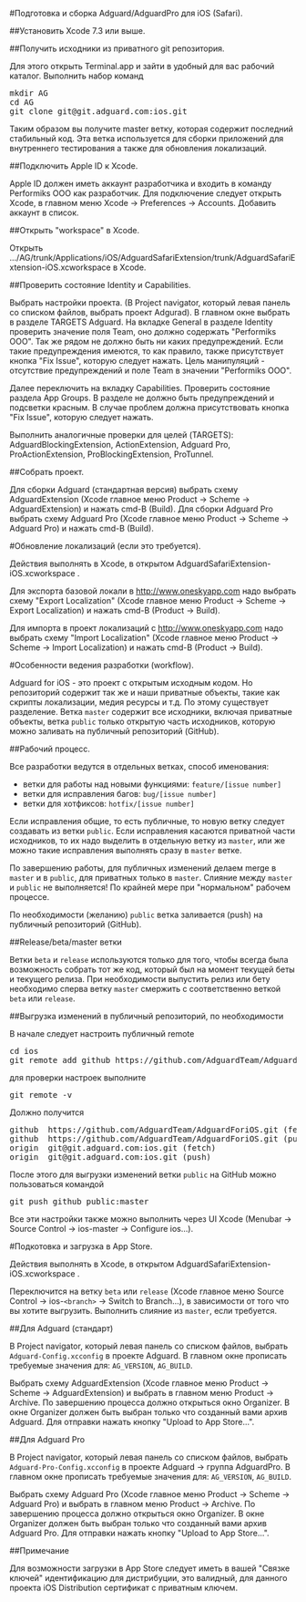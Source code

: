 #Подготовка и сборка Adguard/AdguardPro для iOS (Safari).

##Установить Xcode 7.3 или выше.

##Получить исходники из приватного git репозитория. 

Для этого открыть Terminal.app и зайти в удобный для вас рабочий каталог. Выполнить набор команд 

<pre>
mkdir AG
cd AG
git clone git@git.adguard.com:ios.git
</pre>

Таким образом вы получите master ветку, которая содержит последний стабильный код. Эта ветка используется для сборки приложений для внутреннего тестирования а также для обновления локализаций.  

##Подключить Apple ID к Xcode.

Apple ID должен иметь аккаунт разработчика и входить в команду Performiks OOO как разработчик.
Для подключение следует открыть Xcode, в главном меню Xcode -> Preferences -> Accounts. Добавить аккаунт в список.

##Oткрыть "workspace" в Xcode.

Открыть .../AG/trunk/Applications/iOS/AdguardSafariExtension/trunk/AdguardSafariExtension-iOS.xcworkspace в Xcode.

##Проверить состояние Identity и Capabilities.

Выбрать настройки проекта. (В Project navigator, который левая панель со списком файлов, выбрать проект Adgurad). В главном окне выбрать в разделе TARGETS Adguard. На вкладке General в разделе Identity проверить значение поля Team, оно должно содержать "Performiks OOO". Так же рядом не должно быть ни каких предупреждений. Если такие предупреждения имеются, то как правило, также присутствует кнопка "Fix Issue", которую следует нажать. Цель манипуляций - отсутствие предупреждений и поле Team в значении "Performiks OOO".

Далее переключить на вкладку Capabilities. Проверить состояние раздела App Groups. В разделе не должно быть предупреждений и подсветки красным. В случае проблем должна присутствовать кнопка "Fix Issue", которую следует нажать.

Выполнить аналогичные проверки для целей (TARGETS): AdguardBlockingExtension, ActionExtension, Adguard Pro, ProActionExtension, ProBlockingExtension, ProTunnel.

##Собрать проект.

Для сборки Adguard (стандартная версия) выбрать схему AdguardExtension (Xcode главное меню Product -> Scheme -> AdguardExtension) и нажать cmd-B (Build).
Для сборки Adguard Pro выбрать схему Adguard Pro (Xcode главное меню Product -> Scheme -> Adguard Pro) и нажать cmd-B (Build).


#Обновление локализаций (если это требуется).

Действия выполнять в Xcode, в открытом AdguardSafariExtension-iOS.xcworkspace .

Для экспорта базовой локали в http://www.oneskyapp.com надо выбрать схему "Export Localization" (Xcode главное меню Product -> Scheme -> Export Localization) и нажать cmd-B (Product -> Build).

Для импорта в проект локализаций с http://www.oneskyapp.com надо выбрать схему "Import Localization" (Xcode главное меню Product -> Scheme -> Import Localization) и нажать cmd-B (Product -> Build).

#Особенности ведения разработки (workflow).

Adguard for iOS - это проект с открытым исходным кодом. Но репозиторий содержит так же и наши приватные объекты, такие как скрипты локализации, медия ресурсы и т.д. По этому существует разделение. Ветка `master` содержит все исходники, включая приватные объекты, ветка `public` только открытую часть исходников, которую можно заливать на публичный репозиторий (GitHub). 

##Рабочий процесс.

Все разработки ведутся в отдельных ветках, способ именования:

* ветки для работы над новыми функциями: `feature/[issue number]`
* ветки для исправления багов: `bug/[issue number]`
* ветки для хотфиксов: `hotfix/[issue number]`

Если исправления общие, то есть публичные, то новую ветку следует создавать из ветки `public`.
Если исправления касаются приватной части исходников, то их надо выделить в отдельную ветку из `master`, или же можно такие исправления выполнять сразу в `master` ветке.

По завершению работы, для публичных изменений делаем merge в `master` и в `public`, для приватных только в `master`.
Слияние между `master` и `public` не выполняется! По крайней мере при "нормальном" рабочем процессе.

По необходимости (желанию) `public` ветка заливается (push) на публичный репозиторий (GitHub).

##Release/beta/master ветки

Ветки `beta` и `release` используются только для того, чтобы всегда была возможность собрать тот же код, который был на момент текущей беты и текущего релиза. При необходимости выпустить релиз или бету необходимо сперва ветку `master` смержить с соответственно веткой `beta` или `release`.

##Выгрузка изменений в публичный репозиторий, по необходимости

В начале следует настроить публичный remote
<pre>
cd ios
git remote add github https://github.com/AdguardTeam/AdguardForiOS.git
</pre>
для проверки настроек выполните
<pre>
git remote -v 
</pre>
Должно получится
<pre>
github	https://github.com/AdguardTeam/AdguardForiOS.git (fetch)
github	https://github.com/AdguardTeam/AdguardForiOS.git (push)
origin	git@git.adguard.com:ios.git (fetch)
origin	git@git.adguard.com:ios.git (push)
</pre>

После этого для выгрузки изменений ветки `public` на GitHub можно пользоваться командой
<pre>
git push github public:master
</pre>

Все эти настройки также можно выполнить через UI Xcode (Menubar -> Source Control -> ios-master -> Configure ios...).

#Подкотовка и загрузка в App Store.

Действия выполнять в Xcode, в открытом AdguardSafariExtension-iOS.xcworkspace .

Переключится на ветку `beta` или `release` (Xcode главное меню Source Control -> ios-`<branch>` -> Switch to Branch...), в зависимости от того что вы хотите выгрузить. Выполнить слияние из `master`, если требуется.

##Для Adguard (стандарт)

В Project navigator, который левая панель со списком файлов, выбрать `Adguard-Config.xcconfig` в проекте Adguard. В главном окне прописать требуемые значения для: `AG_VERSION`, `AG_BUILD`.

Выбрать схему AdguardExtension (Xcode главное меню Product -> Scheme -> AdguardExtension) и выбрать в  главном меню Product -> Archive. По завершению процесса должно открыться окно Organizer. В окне Organizer должен быть выбран только что созданный вами архив Adguard. Для отправки  нажать кнопку "Upload to App Store...".

##Для Adguard Pro

В Project navigator, который левая панель со списком файлов, выбрать `Adguard-Pro-Config.xcconfig` в проекте Adguard -> группа AdguardPro. В главном окне прописать требуемые значения для: `AG_VERSION`, `AG_BUILD`.

Выбрать схему Adguard Pro (Xcode главное меню Product -> Scheme -> Adguard Pro) и выбрать в  главном меню Product -> Archive. По завершению процесса должно открыться окно Organizer. В окне Organizer должен быть выбран только что созданный вами архив Adguard Pro. Для отправки  нажать кнопку "Upload to App Store...".


##Примечание

Для возможности загрузки в App Store следует иметь в вашей "Связке ключей" идентификацию для дистрибуции, это валидный, для данного проекта iOS Distribution сертификат с приватным ключем. 
